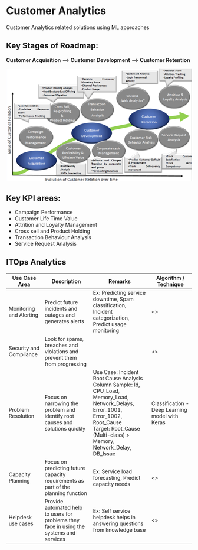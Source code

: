 # Customer Analytics
Customer Analytics related solutions using ML approaches

## Key Stages of Roadmap:

**Customer Acquisition** --> **Customer Development** --> **Customer Retention**

![Customer Analytics Journey](/images/CustomerAnalyticsJourney.png)

## Key KPI areas:

- Campaign Performance
- Customer Life Time Value
- Attrition and Loyalty Management
- Cross sell and Product Holding
- Transaction Behaviour Analysis
- Service Request Analysis

## ITOps Analytics

Use Case Area           | Description                              | Remarks                                          | Algorithm / Technique |
------------------------|------------------------------------------|--------------------------------------------------|-----------------------|
Monitoring and Alerting | Predict future incidents and outages and generates alerts | Ex: Predicting service downtime, Spam classification, Incident categorization, Predict usage monitoring | <> |
Security and Compliance | Look for spams, breaches and violations and prevent them from progressing | <any comments here> | <> |
Problem Resolution      | Focus on narrowing the problem and identify root causes and solutions quickly | Use Case: Incident Root Cause Analysis <br> Column Sample: Id, CPU_Load, Memory_Load, Network_Delays, Error_1001, Error_1002, Root_Cause <br> Target: Root_Cause (Multi-class) > Memory, Network_Delay, DB_Issue  | Classification - Deep Learning model with Keras |
Capacity Planning       | Focus on predicting future capacity requirements as part of the planning function | Ex: Service load forecasting, Predict capacity needs | <> |
Helpdesk use cases      | Provide automated help to users for problems they face in using the systems and services | Ex: Self service helpdesk helps in answering questions from knowledge base | <> |  
